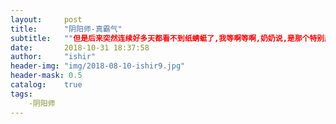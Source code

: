 ```yaml
---
layout:     post
title:      "阴阳师-真霸气"
subtitle:   ""但是后来突然连续好多天都看不到纸蜻蜓了,我等啊等啊,奶奶说,是那个特别严厉的居委会主任告诉7楼家的大人,说小姑娘乱扔垃圾,污染街道环境——'这孩子没完没了,是不是闲的?'"
date:       2018-10-31 18:37:58
author:     "ishir"
header-img: "img/2018-08-10-ishir9.jpg"
header-mask: 0.5
catalog:    true
tags:
    -阴阳师
---
```

**<font size="5">  </font>**
<!--上标:º ¹ ² ³ ⁴⁵ ⁶ ⁷ ⁸ ⁹ ⁺ ⁻ ⁼ ⁽ ⁾ ⁿ ′ ½下标:₀ ₁ ₂ ₃ ₄ ₅ ₆ ₇ ₈ ₉ ₊ ₋ ₌ ₍ ₎
[<font size="2" color="#006666">包级函数</font>](#package)<p id = "package"></p>-->

## 

